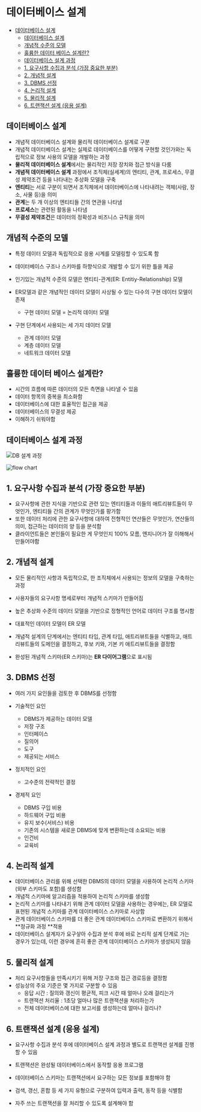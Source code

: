 # 데이터베이스 설계

- [데이터베이스 설계](#데이터베이스-설계)
  * [데이터베이스 설계](#데이터베이스-설계1)
  * [개념적 수준의 모델](#개념적-수준의-모델)
  * [훌륭한 데이터 베이스 설계란?](#훌륭한-데이터-베이스-설계란?)
  * [데이터베이스 설계 과정](#데이터베이스-설계-과정)
  * [1. 요구사항 수집과 분석 (가장 중요한 부분)](#1.-요구사항-수집과-분석-(가장-중요한-부분))
  * [2. 개념적 설계](#2.-개념적-설계)
  * [3. DBMS 선정](#3.-DBMS-선정)
  * [4. 논리적 설계](#4.-논리적-설계)
  * [5. 물리적 설계](#5.-물리적-설계)
  * [6. 트랜잭션 설계 (응용 설계)](#6.-트랜잭션-설계-(응용-설계))



## 데이터베이스 설계

- 개념적 데이터베이스 설계와 물리적 데이터베이스 설계로 구분
- 개념적 데이터베이스 설계는 실제로 데이터베이스를 어떻게 구현할 것인가와는 독립적으로 정보 사용의 모델을 개발하는 과정
- **물리적 데이터베이스 설계**에서는 물리적인 저장 장치와 접근 방식을 다룸
- **개념적 데이터베이스 설계** 과정에서 조직체(실세계)의 엔티티, 관계, 프로세스, 무결성 제약조건 등을 나타내는 추상화 모델을 구축
- **엔티티**는 서로 구분이 되면서 조직체에서 데이터베이스에 나타내려는 객체(사람, 장소, 사물 등)을 의미
- **관계**는 두 개 이상의 엔티티들 간의 연관을 나타냄
- **프로세스**는 관련된 활동을 나타냄
- **무결성 제약조건**은 데이터의 정확성과 비즈니스 규칙을 의미



## 개념적 수준의 모델

- 특정 데이터 모델과 독립적으로 응용 시계를 모델링할 수 있도록 함

- 데이터베이스 구조나 스키마를 하향식으로 개발할 수 있기 위한 틀을 제공

- 인기있는 개념적 수준의 모델은 엔티티-관계(ER: Entitiy-Relationship) 모델

- ER모델과 같은 개념적인 데이터 모델이 사상될 수 있는 다수의 구현 데이터 모델이 존재

  - 구현 데이터 모델 = 논리적 데이터 모델

  

- 구현 단계에서 사용되는 세 가지 데이터 모델

  - 관계 데이터 모델
  - 계층 데이터 모델
  - 네트워크 데이터 모델





## 훌륭한 데이터 베이스 설계란?

- 시간의 흐름에 따른 데이터의 모든 측면을 나타낼 수 있음
- 데이터 항목의 중복을 최소화함
- 데이터베이스에 대한 효율적인 접근을 제공
- 데이터베이스의 무결성 제공
- 이해하기 쉬워야함





## 데이터베이스 설계 과정

![DB 설계 과정](https://image2.slideserve.com/4808397/slide5-n.jpg)

![flow chart](https://image2.slideserve.com/4808397/slide7-n.jpg)





## 1. 요구사항 수집과 분석 (가장 중요한 부분)

- 요구사항에 관한 지식을 기반으로 관련 있는 엔티티들과 이들의 애트리뷰트들이 무엇인가, 엔티티들 간의 관계가 무엇인가를 팡가함
- 또한 데이터 처리에 관한 요구사항에 대하여 전형적인 연산들은 무엇인가, 연산들의 의미, 접근하는 데이터의 양 등을 분석함
- 클라이언트들은 본인들이 필요한 게 무엇인지 100% 모름, 엔지니어가 잘 이해해서 만들어야함





##  2. 개념적 설계

- 모든 물리적인 사항과 독립적으로, 한 조직체에서 사용되는 정보의 모델을 구축하는 과정
- 사용자들의 요구사항 명세로부터 개념적 스키마가 만들어짐
- 높은 추상화 수준의 데이터 모델을 기반으로 정형적인 언어로 데이터 구조를 명시함

- 대표적인 데이터 모델이 ER 모델
- 개념적 설계의 단계에서는 엔티티 타입, 관계 타입, 애트리뷰트들을 식별하고, 애트리뷰트들의 도메인을 결정하고, 후보 키와, 기본 키 애트리뷰트들을 결정함
- 완성된 개념적 스키마(ER 스키마)는 **ER 다이어그램**으로 표시됨



## 3. DBMS 선정

- 여러 가지 요인들을 검토한 후 DBMS를 선정함
- 기술적인 요인
  - DBMS가 제공하는 데이터 모델
  - 저장 구조
  - 인터페이스
  - 질의어
  - 도구
  - 제공되는 서비스



- 정치적인 요인
  - 고수준의 전략적인 결정



- 경제적 요인
  - DBMS 구입 비용
  - 하드웨어 구입 비용
  - 유지 보수(서비스) 비용
  - 기존의 시스템을 새로운 DBMS에 맞게 변환하는데 소요되는 비용
  - 인건비
  - 교육비





## 4. 논리적 설계

- 데이터베이스 관리를 위해 선택한 DBMS의 데이터 모델을 사용하여 논리적 스키마(외부 스키마도 포함)를 생성함
- 개념적 스키마에 알고리즘을 적용하여 논리적 스키마를 생성함
- 논리적 스키마를 나타내기 위해 관계 데이터 모델을 사용하는 경우에는, ER 모델로 표현된 개념적 스키마를 관계 데이터베이스 스키마로 사상함
- 관계 데이터베이스 스키마를 더 좋은 관계 데이터베이스 스키마로 변환하기 위해서 **정규화 과정 **적용
- 데이터베이스 설계자가 요구샇아 수집과 분석 후에 바로 논리적 설계 단계로 가는 경우가 있는데, 이런 경우에 흔히 좋은 관계 데이터베이스 스키마가 생성되지 않음





## 5. 물리적 설계

- 처리 요구사항들을 만족시키기 위해 저장 구조와 접근 경로등을 결정함
- 성능상의 주요 기준은 몇 가지로 구분할 수 있음
  - 응답 시간 : 질의와 갱신이 평균적, 피크 시간 때 얼마나 오래 걸리는가
  - 트랜잭션 처리율 : 1초당 얼마나 많은 트랜잭션을 처리하는가
  - 전체 데이터베이스에 대한 보고서를 생성하는데 얼마나 걸리나?





## 6. 트랜잭션 설계 (응용 설계)

- 요구사항 수집과 분석 후에 데이터베이스 설계 과정과 별도로 트랜잭션 설계를 진행할 수 있음
- 트랜잭션은 완성될 데이터베이스에서 동작할 응용 프로그램
- 데이터베이스 스키마는 트랜잭션에서 요구하는 모든 정보를 포함해야 함
- 검색, 갱신, 혼합 등 세 가지 유형으로 구분하여 입력과 출력, 동작 등을 식별함



- 자주 쓰는 트랜잭션을 잘 처리할 수 있도록 설계해야 함
